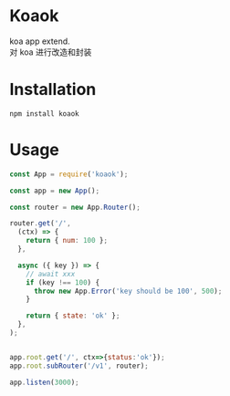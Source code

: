 # Koaok

koa app extend.  
对 koa 进行改造和封装

# Installation
`npm install koaok`

# Usage
```javascript
const App = require('koaok');

const app = new App();

const router = new App.Router();

router.get('/',
  (ctx) => {
    return { num: 100 };
  },

  async ({ key }) => {
    // await xxx
    if (key !== 100) {
      throw new App.Error('key should be 100', 500);
    }

    return { state: 'ok' };
  },
);


app.root.get('/', ctx=>{status:'ok'});
app.root.subRouter('/v1', router);

app.listen(3000);
```
